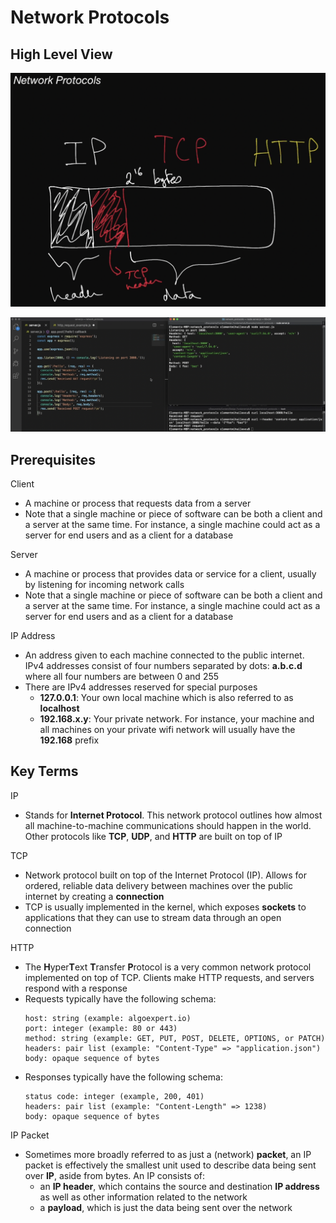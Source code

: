 # Network Protocols

## High Level View

![High Level View of Network Protocols Photo 1](https://github.com/TommyMynnSon/AlgoExpert-Personal-Notes/blob/main/systems-expert/images/4_network_protocols_photo_1.png)

![High Level View of Network Protocols Photo 2](https://github.com/TommyMynnSon/AlgoExpert-Personal-Notes/blob/main/systems-expert/images/4_network_protocols_photo_2.png)

## Prerequisites

Client
- A machine or process that requests data from a server
- Note that a single machine or piece of software can be both a client and a server at the same time. For instance, a single machine could act as a server for end users and as a client for a database

Server
- A machine or process that provides data or service for a client, usually by listening for incoming network calls
- Note that a single machine or piece of software can be both a client and a server at the same time. For instance, a single machine could act as a server for end users and as a client for a database

IP Address
- An address given to each machine connected to the public internet. IPv4 addresses consist of four numbers separated by dots: <b>a.b.c.d</b> where all four numbers are between 0 and 255
- There are IPv4 addresses reserved for special purposes
  - <b>127.0.0.1</b>: Your own local machine which is also referred to as <b>localhost</b>
  - <b>192.168.x.y</b>: Your private network. For instance, your machine and all machines on your private wifi network will usually have the <b>192.168</b> prefix

## Key Terms

IP
- Stands for <b>Internet Protocol</b>. This network protocol outlines how almost all machine-to-machine communications should happen in the world. Other protocols like <b>TCP</b>, <b>UDP</b>, and <b>HTTP</b> are built on top of IP

TCP
- Network protocol built on top of the Internet Protocol (IP). Allows for ordered, reliable data delivery between machines over the public internet by creating a <b>connection</b>
- TCP is usually implemented in the kernel, which exposes <b>sockets</b> to applications that they can use to stream data through an open connection

HTTP
- The <b>H</b>yper<b>T</b>ext <b>T</b>ransfer <b>P</b>rotocol is a very common network protocol implemented on top of TCP. Clients make HTTP requests, and servers respond with a response
- Requests typically have the following schema:
  ```
  host: string (example: algoexpert.io)
  port: integer (example: 80 or 443)
  method: string (example: GET, PUT, POST, DELETE, OPTIONS, or PATCH)
  headers: pair list (example: "Content-Type" => "application.json")
  body: opaque sequence of bytes
  ```
- Responses typically have the following schema:
  ```
  status code: integer (example, 200, 401)
  headers: pair list (example: "Content-Length" => 1238)
  body: opaque sequence of bytes
  ```

IP Packet
- Sometimes more broadly referred to as just a (network) <b>packet</b>, an IP packet is effectively the smallest unit used to describe data being sent over <b>IP</b>, aside from bytes. An IP consists of:
  - an <b>IP header</b>, which contains the source and destination <b>IP address</b> as well as other information related to the network
  - a <b>payload</b>, which is just the data being sent over the network
